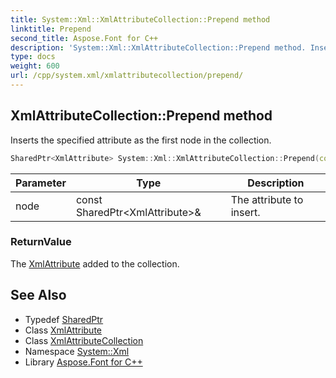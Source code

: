```yaml
---
title: System::Xml::XmlAttributeCollection::Prepend method
linktitle: Prepend
second_title: Aspose.Font for C++
description: 'System::Xml::XmlAttributeCollection::Prepend method. Inserts the specified attribute as the first node in the collection in C++.'
type: docs
weight: 600
url: /cpp/system.xml/xmlattributecollection/prepend/
---
```

## XmlAttributeCollection::Prepend method


Inserts the specified attribute as the first node in the collection.

```cpp
SharedPtr<XmlAttribute> System::Xml::XmlAttributeCollection::Prepend(const SharedPtr<XmlAttribute> &node)
```


| Parameter | Type | Description |
| --- | --- | --- |
| node | const SharedPtr\<XmlAttribute\>\& | The attribute to insert. |

### ReturnValue

The [XmlAttribute](../../xmlattribute/) added to the collection.

## See Also

* Typedef [SharedPtr](../../../system/sharedptr/)
* Class [XmlAttribute](../../xmlattribute/)
* Class [XmlAttributeCollection](../)
* Namespace [System::Xml](../../)
* Library [Aspose.Font for C++](../../../)
